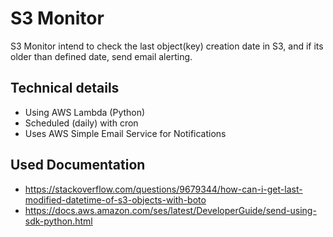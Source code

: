 # S3 Monitor

S3 Monitor intend to check the last object(key) creation date in S3, and if its older than defined date, send email alerting.

## Technical details

* Using AWS Lambda (Python)
* Scheduled (daily) with cron
* Uses AWS Simple Email Service for Notifications

## Used Documentation

* https://stackoverflow.com/questions/9679344/how-can-i-get-last-modified-datetime-of-s3-objects-with-boto
* https://docs.aws.amazon.com/ses/latest/DeveloperGuide/send-using-sdk-python.html